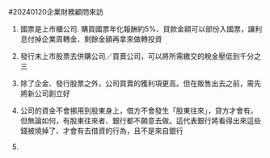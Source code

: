 #20240120企業財務顧問來訪

1. 國票是上市櫃公司. 購買國票年化報酬約5%、貸款金額可以部份入國票，讓利息付掉企業周轉金、剩餘金額再拿來做轉投資

2. 發行未上市股票去併購公司／買賣公司，可以將所需繳交的稅金壓低到千分之三

3. 除了企金、發行股票之外，公司買賣的獲利項更高。但在販售出去之前，需先將新公司創立好

4. 公司的資金不會挪用到股東身上，借方不會發生「股東往來」，貸方才會有。但無論如何，有股東往來者、銀行都不願意去做。這代表銀行將看得出來這些錢被燒掉了、才會有去借資的行為，且不是來自銀行

5. 
